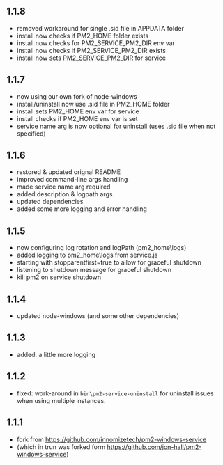## 1.1.8
- removed workaround for single .sid file in APPDATA folder
- install now checks if PM2_HOME folder exists
- install now checks for PM2_SERVICE_PM2_DIR env var
- install now checks if PM2_SERVICE_PM2_DIR exists
- install now sets PM2_SERVICE_PM2_DIR for service

## 1.1.7
- now using our own fork of node-windows
- install/uninstall now use .sid file in PM2_HOME folder
- install sets PM2_HOME env var for service
- install checks if PM2_HOME env var is set
- service name arg is now optional for uninstall (uses .sid file when not specified)

## 1.1.6
- restored & updated orignal README
- improved command-line args handling
- made service name arg required
- added description & logpath args
- updated dependencies
- added some more logging and error handling

## 1.1.5
- now configuring log rotation and logPath (pm2_home\logs)
- added logging to pm2_home\logs from service.js
- starting with stopparentfirst=true to allow for graceful shutdown
- listening to shutdown message for graceful shutdown
- kill pm2 on service shutdown

## 1.1.4
- updated node-windows (and some other dependencies)

## 1.1.3
- added: a little more logging

## 1.1.2
- fixed: work-around in `bin\pm2-service-uninstall` for uninstall issues when using multiple instances.

## 1.1.1
 - fork from https://github.com/innomizetech/pm2-windows-service
 - (which in trun was forked form https://github.com/jon-hall/pm2-windows-service)